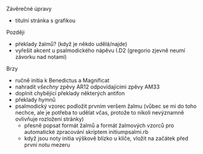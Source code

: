 Závěrečné úpravy

* titulní stránka s grafikou

Později

* překlady žalmů? (když je někdo udělá/najde)
* vyřešit akcent u psalmodického nápěvu I.D2 (gregorio zjevně neumí závorku nad notami)

Brzy

* ručně initia k Benedictus a Magnificat
* nahradit _všechny_ zpěvy AR12 odpovídajícími zpěvy AM33
* doplnit chybějící překlady některých antifon
* překlady hymnů
* psalmodický vzorec podložit prvním veršem žalmu (vůbec se mi do toho nechce,
  ale je potřeba to udělat včas, protože to nikoli nevýznamně ovlivňuje 
  rozložení stránky)
  * přesně popsat formát žalmů a formát žalmových vzorců pro automatické 
	zpracování skriptem initiumpsalmi.rb
  * když jsou noty initia výškově blízko u klíče, vložit na začátek před
    první notu mezeru
